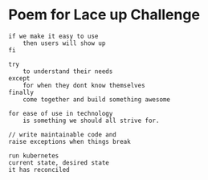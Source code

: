 # Poem for Lace up Challenge

```
if we make it easy to use
    then users will show up
fi
```

```
try
    to understand their needs
except
    for when they dont know themselves
finally
    come together and build something awesome
```


```
for ease of use in technology
    is something we should all strive for.
```

```
// write maintainable code and 
raise exceptions when things break
```

```
run kubernetes
current state, desired state
it has reconciled
```
